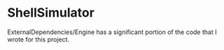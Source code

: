 ShellSimulator
==============
ExternalDependencies/Engine has a significant portion of the code that I wrote for this project.
